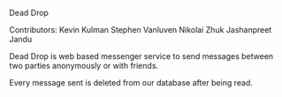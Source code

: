 Dead Drop

Contributors:
Kevin Kulman
Stephen Vanluven
Nikolai Zhuk
Jashanpreet Jandu

Dead Drop is web based messenger service to send messages between two parties
anonymously or with friends.

Every message sent is deleted from our database after being read.

